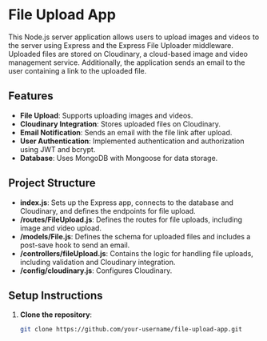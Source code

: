 # File Upload App

This Node.js server application allows users to upload images and videos to the server using Express and the Express File Uploader middleware. Uploaded files are stored on Cloudinary, a cloud-based image and video management service. Additionally, the application sends an email to the user containing a link to the uploaded file.

## Features

- **File Upload**: Supports uploading images and videos.
- **Cloudinary Integration**: Stores uploaded files on Cloudinary.
- **Email Notification**: Sends an email with the file link after upload.
- **User Authentication**: Implemented authentication and authorization using JWT and bcrypt.
- **Database**: Uses MongoDB with Mongoose for data storage.

## Project Structure

- **index.js**: Sets up the Express app, connects to the database and Cloudinary, and defines the endpoints for file upload.
- **/routes/FileUpload.js**: Defines the routes for file uploads, including image and video upload.
- **/models/File.js**: Defines the schema for uploaded files and includes a post-save hook to send an email.
- **/controllers/fileUpload.js**: Contains the logic for handling file uploads, including validation and Cloudinary integration.
- **/config/cloudinary.js**: Configures Cloudinary.

## Setup Instructions

1. **Clone the repository**:
   ```sh
   git clone https://github.com/your-username/file-upload-app.git
